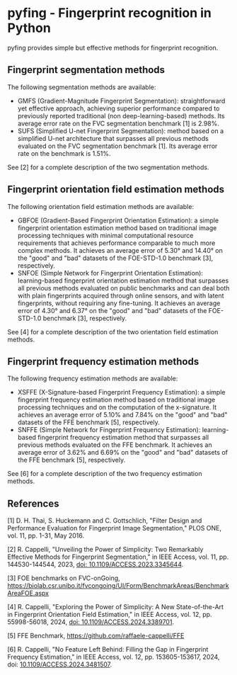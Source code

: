 # pyfing - Fingerprint recognition in Python

pyfing provides simple but effective methods for fingerprint recognition.

## Fingerprint segmentation methods
The following segmentation methods are available:
- GMFS (Gradient-Magnitude Fingerprint Segmentation): straightforward yet effective approach, achieving superior performance compared to previously reported traditional (non deep-learning-based) methods. Its average error rate on the FVC segmentation benchmark \[1\] is 2.98%.
- SUFS (Simplified U-net Fingerprint Segmentation): method based on a simplified U-net architecture that surpasses all previous methods evaluated on the FVC segmentation benchmark \[1\]. Its average error rate on the benchmark is 1.51%.

See \[2\] for a complete description of the two segmentation methods.


## Fingerprint orientation field estimation methods
The following orientation field estimation methods are available:
- GBFOE (Gradient-Based Fingerprint Orientation Estimation): a simple fingerprint orientation estimation method based on traditional image processing techniques with minimal computational resource requirements that achieves performance comparable to much more complex methods. It achieves an average error of 5.30° and 14.40°	on the "good" and "bad" datasets of the FOE-STD-1.0 benchmark \[3\], respectively.
- SNFOE (Simple Network for Fingerprint Orientation Estimation): learning-based fingerprint orientation estimation method that surpasses all previous methods evaluated on public benchmarks and can deal both with plain fingerprints acquired through online sensors, and with latent fingerprints, without requiring any fine-tuning. It achieves an average error of 4.30° and 6.37°	on the "good" and "bad" datasets of the FOE-STD-1.0 benchmark \[3\], respectively.

See \[4\] for a complete description of the two orientation field estimation methods.


## Fingerprint frequency estimation methods
The following frequency estimation methods are available:
- XSFFE (X-Signature-based Fingerprint Frequency Estimation): a simple fingerprint frequency estimation method based on traditional image processing techniques and on the computation of the x-signature. It achieves an average error of 5.10% and 7.84%	on the "good" and "bad" datasets of the FFE benchmark \[5\], respectively.
- SNFFE (Simple Network for Fingerprint Frequency Estimation): learning-based fingerprint frequency estimation method that surpasses all previous methods evaluated on the FFE benchmark. It achieves an average error of 3.62% and 6.69%	on the "good" and "bad" datasets of the FFE benchmark \[5\], respectively.

See \[6\] for a complete description of the two frequency estimation methods.


## References
\[1\] D. H. Thai, S. Huckemann and C. Gottschlich, "Filter Design and Performance Evaluation for Fingerprint Image Segmentation," PLOS ONE, vol. 11, pp. 1-31, May 2016.

\[2\] R. Cappelli, "Unveiling the Power of Simplicity: Two Remarkably Effective Methods for Fingerprint Segmentation," in IEEE Access, vol. 11, pp. 144530-144544, 2023, [doi: 10.1109/ACCESS.2023.3345644](https://doi.org/10.1109/ACCESS.2023.3345644).

\[3\] FOE benchmarks on FVC-onGoing, https://biolab.csr.unibo.it/fvcongoing/UI/Form/BenchmarkAreas/BenchmarkAreaFOE.aspx

\[4\] R. Cappelli, "Exploring the Power of Simplicity: A New State-of-the-Art in Fingerprint Orientation Field Estimation," in IEEE Access, vol. 12, pp. 55998-56018, 2024, [doi: 10.1109/ACCESS.2024.3389701](https://doi.org/10.1109/ACCESS.2024.3389701).

\[5\] FFE Benchmark, https://github.com/raffaele-cappelli/FFE

\[6\] R. Cappelli, "No Feature Left Behind: Filling the Gap in Fingerprint Frequency Estimation," in IEEE Access, vol. 12, pp. 153605-153617, 2024, doi: [10.1109/ACCESS.2024.3481507](https://doi.org/10.1109/ACCESS.2024.3481507).

